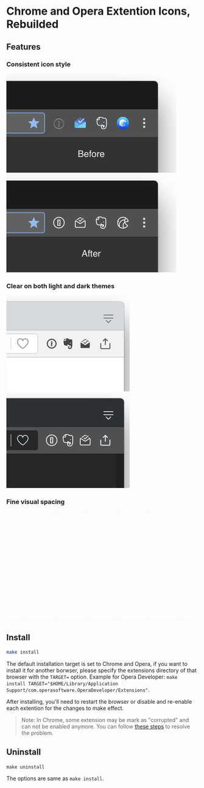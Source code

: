 # Chrome and Opera Extention Icons, Rebuilded

## Features

### Consistent icon style

![](images/before.png)
![](images/after.png)

### Clear on both light and dark themes

![](images/demo-opera-light.png)
![](images/demo-opera-dark.png)

### Fine visual spacing

![](images/visually-not-aligned-explaination.gif)


## Install

```bash
make install
```

The default installation target is set to Chrome and Opera, if you want to install it for another borwser, please specify the extensions directory of that browser with the `TARGET=` option. Example for Opera Developer: `make install TARGET="$HOME/Library/Application Support/com.operasoftware.OperaDeveloper/Extensions"`.

After installing, you'll need to restart the browser or disable and re-enable each extention for the changes to make effect.

> Note: In Chrome, some extension may be mark as "corrupted" and can not be enabled anymore. You can follow [these steps](https://github.com/zetavg/chrome-extension-icons-patch/wiki/Fixing-Chrome’s-"This-extension-may-have-been-corrupted."-Error-After-Patching) to resolve the problem.


## Uninstall

```base
make uninstall
```

The options are same as `make install`.
